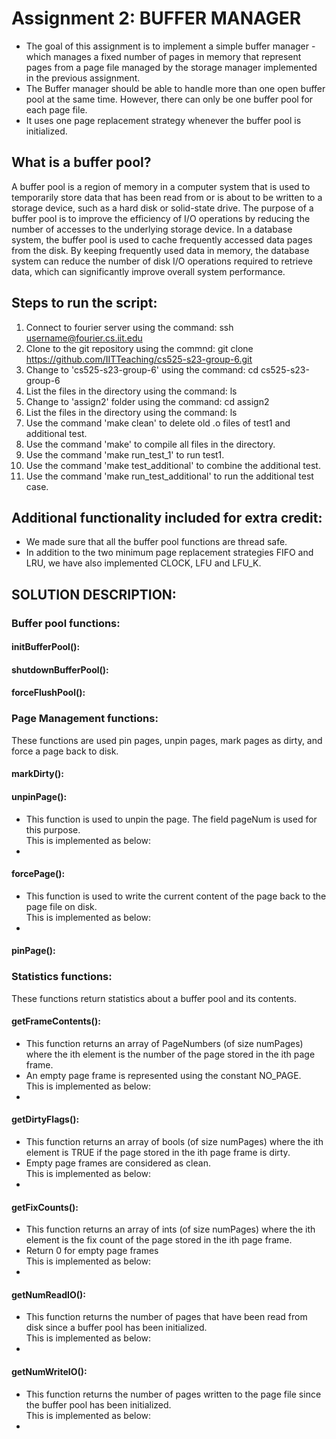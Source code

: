 # Assignment 2: BUFFER MANAGER

- The goal of this assignment is to implement a simple buffer manager - which manages a fixed number of pages in memory that represent pages from a page file managed by the storage manager implemented in the previous assignment. <br>
- The Buffer manager should be able to handle more than one open buffer pool at the same time. However, there can only be one buffer pool for each page file. <br>
- It uses one page replacement strategy whenever the buffer pool is initialized.

## What is a buffer pool?

A buffer pool is a region of memory in a computer system that is used to temporarily store data that has been read from or is about to be written to a storage device, such as a hard disk or solid-state drive. The purpose of a buffer pool is to improve the efficiency of I/O operations by reducing the number of accesses to the underlying storage device. 
In a database system, the buffer pool is used to cache frequently accessed data pages from the disk. By keeping frequently used data in memory, the database system can reduce the number of disk I/O operations required to retrieve data, which can significantly improve overall system performance.


## Steps to run the script:

1. Connect to fourier server using the command: ssh username@fourier.cs.iit.edu
2. Clone to the git repository using the commnd: git clone https://github.com/IITTeaching/cs525-s23-group-6.git
3. Change to 'cs525-s23-group-6' using the command: cd cs525-s23-group-6
4. List the files in the directory using the command: ls
5. Change to 'assign2' folder using the command: cd assign2
6. List the files in the directory using the command: ls
7. Use the command 'make clean' to delete old .o files of test1 and additional test.
8. Use the command 'make' to compile all files in the directory.
9. Use the command 'make run_test_1' to run test1.
10. Use the command 'make test_additional' to combine the additional test.
11. Use the command 'make run_test_additional' to run the additional test case.



## Additional functionality included for extra credit:

- We made sure that all the buffer pool functions are thread safe.
- In addition to the two minimum page replacement strategies FIFO and LRU, we have also implemented CLOCK, LFU and LFU_K.

## SOLUTION DESCRIPTION:

### Buffer pool functions:

#### initBufferPool():
#### shutdownBufferPool():
#### forceFlushPool():

### Page Management functions:
These functions are used pin pages, unpin pages, mark pages as dirty, and force a page back to disk.<br>

#### markDirty():

#### unpinPage():
- This function is used to unpin the page. The field pageNum is used for this purpose.<br>
This is implemented as below:<br>
-

#### forcePage():
- This function is used to write the current content of the page back to the page file on disk.<br>
This is implemented as below:<br>
-

#### pinPage():


### Statistics functions:
These functions return statistics about a buffer pool and its contents.<br>

#### getFrameContents():
- This function returns an array of PageNumbers (of size numPages) where the ith element is the number of the page stored in the ith page frame. <br>
- An empty page frame is represented using the constant NO_PAGE. <br>
This is implemented as below: <br>
-

#### getDirtyFlags():
- This function returns an array of bools (of size numPages) where the ith element is TRUE if the page stored in the ith page frame is dirty. <br>
- Empty page frames are considered as clean. <br>
This is implemented as below: <br>
-

#### getFixCounts():
- This function returns an array of ints (of size numPages) where the ith element is the fix count of the page stored in the ith page frame. <br>
- Return 0 for empty page frames<br>
This is implemented as below:<br>
-

#### getNumReadIO():
- This function returns the number of pages that have been read from disk since a buffer pool has been initialized.<br>
This is implemented as below:<br>
-

#### getNumWriteIO():
- This function returns the number of pages written to the page file since the buffer pool has been initialized.<br>
This is implemented as below:<br>
-




